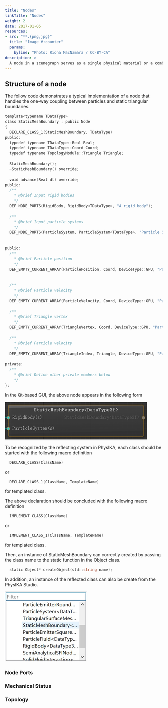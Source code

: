 ```yaml
---
title: "Nodes"
linkTitle: "Nodes"
weight: 2
date: 2017-01-05
resources:
- src: "**.{png,jpg}"
  title: "Image #:counter"
  params:
    byline: "Photo: Riona MacNamara / CC-BY-CA"
description: >
  A node in a scenegraph serves as a single physical material or a combination of certain operations. A node is composed of a set of input/ouput node **ports**, **mechanical status** as well as **functional modules**.
---
```


## Structure of a node
The follow code demonstrates a typical implementation of a node that handles the one-way coupling between particles and static triangular boundaries.

```go
template<typename TDataType>
class StaticMeshBoundary : public Node
{
  DECLARE_CLASS_1(StaticMeshBoundary, TDataType)
public:
  typedef typename TDataType::Real Real;
  typedef typename TDataType::Coord Coord;
  typedef typename TopologyModule::Triangle Triangle;

  StaticMeshBoundary();
  ~StaticMeshBoundary() override;

  void advance(Real dt) override;
public:
  /**
    * @brief Input rigid bodies
    */
  DEF_NODE_PORTS(RigidBody, RigidBody<TDataType>, "A rigid body");

  /**
    * @brief Input particle systems
    */
  DEF_NODE_PORTS(ParticleSystem, ParticleSystem<TDataType>, "Particle Systems");


public:
  /**
    * @brief Particle position
    */
  DEF_EMPTY_CURRENT_ARRAY(ParticlePosition, Coord, DeviceType::GPU, "Particle position");


  /**
    * @brief Particle velocity
    */
  DEF_EMPTY_CURRENT_ARRAY(ParticleVelocity, Coord, DeviceType::GPU, "Particle velocity");

  /**
    * @brief Triangle vertex
    */
  DEF_EMPTY_CURRENT_ARRAY(TriangleVertex, Coord, DeviceType::GPU, "Particle position");

  /**
    * @brief Particle velocity
    */
  DEF_EMPTY_CURRENT_ARRAY(TriangleIndex, Triangle, DeviceType::GPU, "Particle velocity");

private:
  /**
    * @brief Define other private members below
    */
};
```
In the Qt-based GUI, the above node appears in the following form

![ModuleView](node.jpg)

To be recognized by the reflecting system in PhysIKA, each class should be started with the following macro definition
```go
  DECLARE_CLASS(ClassName)
```
or
```go
  DECLARE_CLASS_1(ClassName, TemplateName)
```
for templated class.

The above declaration should be concluded with the following macro definition 
```go
  IMPLEMENT_CLASS(ClassName)
```
or
```go
  IMPLEMENT_CLASS_1(ClassName, TemplateName)
```
for templated class.

Then, an instance of StaticMeshBoundary can correctly created by passing the class name to the static function in the Object class.
```go
  static Object* createObject(std::string name);
```

In addition, an instance of the reflected class can also be create from the PhysIKA Studio.

![Example](createInstanceFromQt.jpg)

### Node Ports

### Mechanical Status

### Topology

